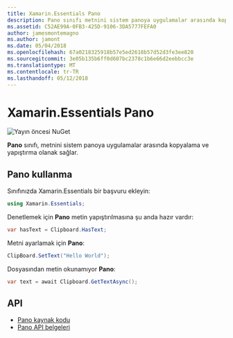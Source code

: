 ```yaml
---
title: Xamarin.Essentials Pano
description: Pano sınıfı metnini sistem panoya uygulamalar arasında kopyalama ve yapıştırma olanak sağlar.
ms.assetid: C52AE99A-0FB3-425D-9106-3DA5777FEFA0
author: jamesmontemagno
ms.author: jamont
ms.date: 05/04/2018
ms.openlocfilehash: 67a0218325918b57e5ed2618b57d52d3fe3ee820
ms.sourcegitcommit: 3e05b135b6ff0d607bc2378c1b6e66d2eebbcc3e
ms.translationtype: MT
ms.contentlocale: tr-TR
ms.lasthandoff: 05/12/2018
---
```

# <a name="xamarinessentials-clipboard"></a>Xamarin.Essentials Pano

![Yayın öncesi NuGet](~/media/shared/pre-release.png)

**Pano** sınıfı, metnini sistem panoya uygulamalar arasında kopyalama ve yapıştırma olanak sağlar.

## <a name="using-clipboard"></a>Pano kullanma

Sınıfınızda Xamarin.Essentials bir başvuru ekleyin:

```csharp
using Xamarin.Essentials;
```

Denetlemek için **Pano** metin yapıştırılmasına şu anda hazır vardır:

```csharp
var hasText = Clipboard.HasText;
```

Metni ayarlamak için **Pano**:

```csharp
ClipBoard.SetText("Hello World");
```

Dosyasından metin okunamıyor **Pano**:

```csharp
var text = await Clipboard.GetTextAsync();
```

## <a name="api"></a>API

- [Pano kaynak kodu](https://github.com/xamarin/Essentials/tree/master/Xamarin.Essentials/Clipboard)
- [Pano API belgeleri](xref:Xamarin.Essentials.Clipboard)
